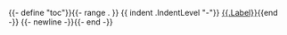{{- define "toc"}}{{- range . }}
{{ indent .IndentLevel "-"}} [{{.Label}}](#{{.Value}}){{end -}}
{{- newline -}}{{- end -}}
